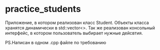 # practice_students
Приложение, в котором реализован класс Student. Объекты класса хранятся динамически в std::vector<>.
Так же реализован консольный интерфейс, в котором пользователь выбирает нужные дейсвтия.

PS.Написан в одном .cpp файле по требованию
